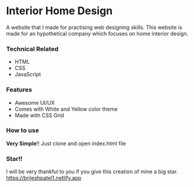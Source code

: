 # Interior Home Design

A website that I made for practising web designing skills. This website is made for an hypothetical company which focuses on home interior design. 

### Technical Related

* HTML
* CSS
* JavaScript

### Features

* Awesome UI/UX
* Comes with White and Yellow color theme
* Made with CSS Grid

### How to use

**Very Simple**!! Just clone and open index.html file

### Star!!

I will be very thankful to you if you give this creation of mine a big star.
https://brijeshpatel1.netlify.app

